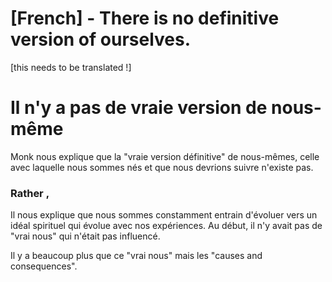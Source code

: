 # [French] - There is no definitive version of ourselves.

[this needs to be translated !]
# Il n'y a pas de vraie version de nous-même

Monk nous explique que la "vraie version définitive" de nous-mêmes, celle avec laquelle nous sommes nés et que nous devrions suivre n'existe pas.

### Rather ,

Il nous explique que nous sommes constamment entrain d'évoluer vers un idéal spirituel qui évolue avec nos expériences.
Au début, il n'y avait pas de "vrai nous" qui n'était pas influencé.

Il y a beaucoup plus que ce "vrai nous" mais les "causes and consequences".


